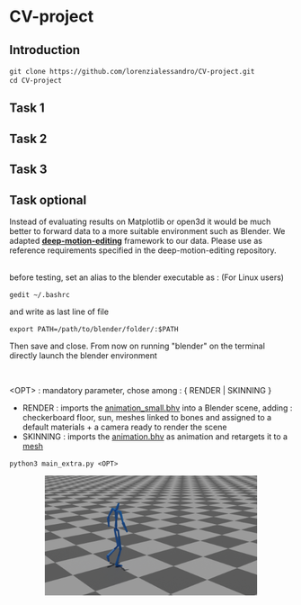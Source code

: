 # CV-project

## Introduction

```
git clone https://github.com/lorenzialessandro/CV-project.git
cd CV-project
```

## Task 1

## Task 2

## Task 3



## Task optional
Instead of evaluating results on Matplotlib or open3d it would be much better to forward data to a more suitable environment such as Blender.
We adapted [**deep-motion-editing**](https://github.com/DeepMotionEditing/deep-motion-editing) framework to our data.
Please use as reference requirements specified in the deep-motion-editing repository.
<br><br>

before testing, set an alias to the blender executable as :
(For Linux users)
```
gedit ~/.bashrc
```
and write as last line of file
```
export PATH=/path/to/blender/folder/:$PATH
```
Then save and close. From now on running "blender" on the terminal directly launch the blender environment


<br>

\<OPT\> : mandatory parameter, chose among : { RENDER | SKINNING }
* RENDER : imports the [animation_small.bhv](resources/360fps/animation_small.bvh) into a Blender scene, adding : checkerboard floor, sun, meshes linked to bones and assigned to a default materials + a camera ready to render the scene
* SKINNING : imports the [animation.bhv](resources/360fps/animation.bvh) as animation and retargets it to a [mesh](resources/ue5/TheBoss.fbx)
```
python3 main_extra.py <OPT>
```
<p align="center">
  <img src="media/bvhFrame.png" width="75%">
</p>

